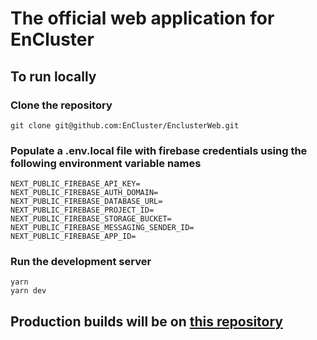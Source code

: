 # The official web application for EnCluster

## To run locally

### Clone the repository

```
git clone git@github.com:EnCluster/EnclusterWeb.git
```

### Populate a .env.local file with firebase credentials using the following environment variable names

```
NEXT_PUBLIC_FIREBASE_API_KEY=
NEXT_PUBLIC_FIREBASE_AUTH_DOMAIN=
NEXT_PUBLIC_FIREBASE_DATABASE_URL=
NEXT_PUBLIC_FIREBASE_PROJECT_ID=
NEXT_PUBLIC_FIREBASE_STORAGE_BUCKET=
NEXT_PUBLIC_FIREBASE_MESSAGING_SENDER_ID=
NEXT_PUBLIC_FIREBASE_APP_ID=
```

### Run the development server

```
yarn
yarn dev
```

## Production builds will be on [this repository](http://github.com/samrath2007/EnClusterWeb/)
